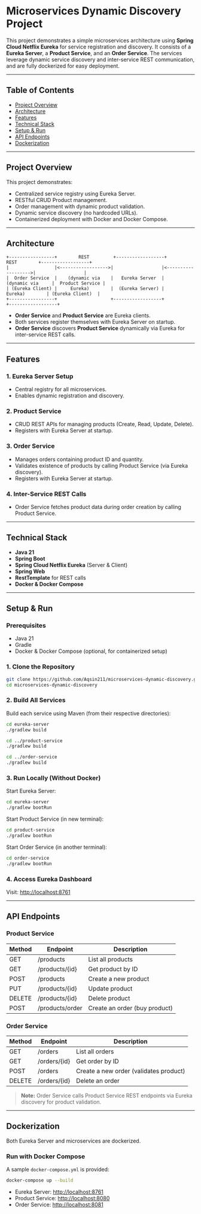 # Microservices Dynamic Discovery Project

This project demonstrates a simple microservices architecture using **Spring Cloud Netflix Eureka** for service registration and discovery. It consists of a **Eureka Server**, a **Product Service**, and an **Order Service**. The services leverage dynamic service discovery and inter-service REST communication, and are fully dockerized for easy deployment.

---

## Table of Contents

- [Project Overview](#project-overview)
- [Architecture](#architecture)
- [Features](#features)
- [Technical Stack](#technical-stack)
- [Setup & Run](#setup--run)
- [API Endpoints](#api-endpoints)
- [Dockerization](#dockerization)

---

## Project Overview

This project demonstrates:
- Centralized service registry using Eureka Server.
- RESTful CRUD Product management.
- Order management with dynamic product validation.
- Dynamic service discovery (no hardcoded URLs).
- Containerized deployment with Docker and Docker Compose.

---

## Architecture

```
+-----------------+        REST         +------------------+         REST        +------------------+
|                 |<------------------>|                  |<------------------->|                  |
|  Order Service  |    (dynamic via    |   Eureka Server  |    (dynamic via     |  Product Service |
| (Eureka Client) |     Eureka)        |  (Eureka Server) |      Eureka)        | (Eureka Client)  |
+-----------------+                    +------------------+                    +------------------+
```
- **Order Service** and **Product Service** are Eureka clients.
- Both services register themselves with Eureka Server on startup.
- **Order Service** discovers **Product Service** dynamically via Eureka for inter-service REST calls.

---

## Features

### 1. Eureka Server Setup
- Central registry for all microservices.
- Enables dynamic registration and discovery.

### 2. Product Service
- CRUD REST APIs for managing products (Create, Read, Update, Delete).
- Registers with Eureka Server at startup.

### 3. Order Service
- Manages orders containing product ID and quantity.
- Validates existence of products by calling Product Service (via Eureka discovery).
- Registers with Eureka Server at startup.

### 4. Inter-Service REST Calls
- Order Service fetches product data during order creation by calling Product Service.

---

## Technical Stack

- **Java 21**
- **Spring Boot**
- **Spring Cloud Netflix Eureka** (Server & Client)
- **Spring Web**
- **RestTemplate** for REST calls
- **Docker & Docker Compose**

---

## Setup & Run

### Prerequisites

- Java 21
- Gradle
- Docker & Docker Compose (optional, for containerized setup)

### 1. Clone the Repository

```bash
git clone https://github.com/Aqsin211/microservices-dynamic-discovery.git
cd microservices-dynamic-discovery
```

### 2. Build All Services

Build each service using Maven (from their respective directories):

```bash
cd eureka-server
./gradlew build

cd ../product-service
./gradlew build

cd ../order-service
./gradlew build
```

### 3. Run Locally (Without Docker)

Start Eureka Server:

```bash
cd eureka-server
./gradlew bootRun
```

Start Product Service (in new terminal):

```bash
cd product-service
./gradlew bootRun
```

Start Order Service (in another terminal):

```bash
cd order-service
./gradlew bootRun
```

### 4. Access Eureka Dashboard

Visit: [http://localhost:8761](http://localhost:8761)

---

## API Endpoints

### Product Service

| Method | Endpoint           | Description                   |
|--------|--------------------|-------------------------------|
| GET    | /products          | List all products             |
| GET    | /products/{id}     | Get product by ID             |
| POST   | /products          | Create a new product          |
| PUT    | /products/{id}     | Update product                |
| DELETE | /products/{id}     | Delete product                |
| POST   | /products/order    | Create an order (buy product) |

### Order Service

| Method | Endpoint         | Description                          |
|--------|------------------|--------------------------------------|
| GET    | /orders         | List all orders                      |
| GET    | /orders/{id}    | Get order by ID                      |
| POST   | /orders         | Create a new order (validates product) |
| DELETE | /orders/{id}    | Delete an order                      |

> **Note:** Order Service calls Product Service REST endpoints via Eureka discovery for product validation.

---

## Dockerization

Both Eureka Server and microservices are dockerized.

### Run with Docker Compose

A sample `docker-compose.yml` is provided:

```bash
docker-compose up --build
```

- Eureka Server: [http://localhost:8761](http://localhost:8761)
- Product Service: [http://localhost:8080](http://localhost:8080)
- Order Service: [http://localhost:8081](http://localhost:8081)
